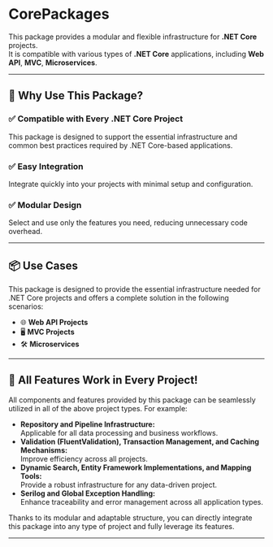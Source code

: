 # CorePackages  

This package provides a modular and flexible infrastructure for **.NET Core** projects.  
It is compatible with various types of **.NET Core** applications, including **Web API**, **MVC**, **Microservices**.  

---

## 🚀 Why Use This Package?  

### ✅ Compatible with Every .NET Core Project  
This package is designed to support the essential infrastructure and common best practices required by .NET Core-based applications.  

### ✅ Easy Integration  
Integrate quickly into your projects with minimal setup and configuration.  

### ✅ Modular Design  
Select and use only the features you need, reducing unnecessary code overhead.  

---

## 📦 Use Cases  

This package is designed to provide the essential infrastructure needed for .NET Core projects and offers a complete solution in the following scenarios:  
- 🌐 **Web API Projects**  
- 🖥️ **MVC Projects**  
- 🛠️ **Microservices**  

---

## 🌟 All Features Work in Every Project!  

All components and features provided by this package can be seamlessly utilized in all of the above project types. For example:  

- **Repository and Pipeline Infrastructure:**  
  Applicable for all data processing and business workflows.  
- **Validation (FluentValidation), Transaction Management, and Caching Mechanisms:**  
  Improve efficiency across all projects.  
- **Dynamic Search, Entity Framework Implementations, and Mapping Tools:**  
  Provide a robust infrastructure for any data-driven project.  
- **Serilog and Global Exception Handling:**  
  Enhance traceability and error management across all application types.  

Thanks to its modular and adaptable structure, you can directly integrate this package into any type of project and fully leverage its features.  

---

